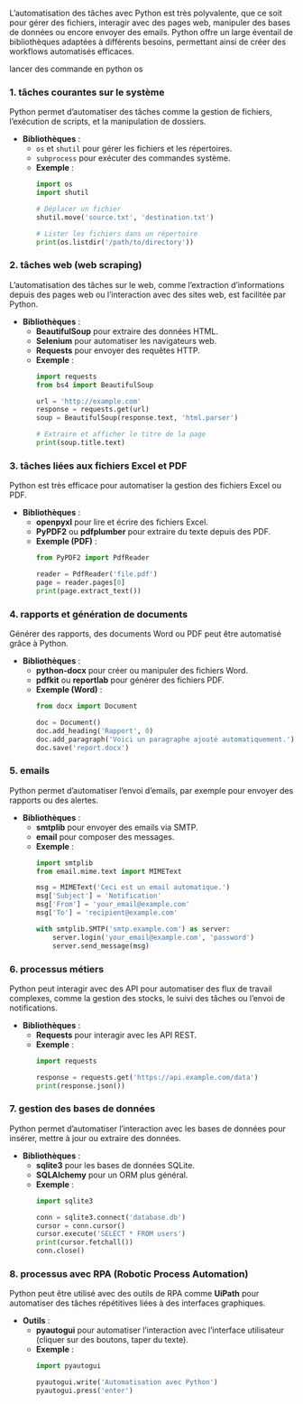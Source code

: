 L’automatisation des tâches avec Python est très polyvalente, que ce soit pour gérer des fichiers, interagir avec des pages web, manipuler des bases de données ou encore envoyer des emails. Python offre un large éventail de bibliothèques adaptées à différents besoins, permettant ainsi de créer des workflows automatisés efficaces.

lancer des commande en python
os
 

### 1. tâches courantes sur le système
   Python permet d’automatiser des tâches comme la gestion de fichiers, l’exécution de scripts, et la manipulation de dossiers.
   
   - **Bibliothèques** :
     - `os` et `shutil` pour gérer les fichiers et les répertoires.
     - `subprocess` pour exécuter des commandes système.
     - **Exemple** :
       ```python
       import os
       import shutil

       # Déplacer un fichier
       shutil.move('source.txt', 'destination.txt')
       
       # Lister les fichiers dans un répertoire
       print(os.listdir('/path/to/directory'))
       ```

### 2. tâches web (web scraping)
   L’automatisation des tâches sur le web, comme l’extraction d’informations depuis des pages web ou l’interaction avec des sites web, est facilitée par Python.

   - **Bibliothèques** :
     - **BeautifulSoup** pour extraire des données HTML.
     - **Selenium** pour automatiser les navigateurs web.
     - **Requests** pour envoyer des requêtes HTTP.
     - **Exemple** :
       ```python
       import requests
       from bs4 import BeautifulSoup

       url = 'http://example.com'
       response = requests.get(url)
       soup = BeautifulSoup(response.text, 'html.parser')

       # Extraire et afficher le titre de la page
       print(soup.title.text)
       ```

### 3. tâches liées aux fichiers Excel et PDF
   Python est très efficace pour automatiser la gestion des fichiers Excel ou PDF.

   - **Bibliothèques** :
     - **openpyxl** pour lire et écrire des fichiers Excel.
     - **PyPDF2** ou **pdfplumber** pour extraire du texte depuis des PDF.
     - **Exemple (PDF)** :
       ```python
       from PyPDF2 import PdfReader

       reader = PdfReader('file.pdf')
       page = reader.pages[0]
       print(page.extract_text())
       ```

### 4. rapports et génération de documents
   Générer des rapports, des documents Word ou PDF peut être automatisé grâce à Python.
   
   - **Bibliothèques** :
     - **python-docx** pour créer ou manipuler des fichiers Word.
     - **pdfkit** ou **reportlab** pour générer des fichiers PDF.
     - **Exemple (Word)** :
       ```python
       from docx import Document

       doc = Document()
       doc.add_heading('Rapport', 0)
       doc.add_paragraph('Voici un paragraphe ajouté automatiquement.')
       doc.save('report.docx')
       ```

### 5. emails
   Python permet d’automatiser l’envoi d’emails, par exemple pour envoyer des rapports ou des alertes.

   - **Bibliothèques** :
     - **smtplib** pour envoyer des emails via SMTP.
     - **email** pour composer des messages.
     - **Exemple** :
       ```python
       import smtplib
       from email.mime.text import MIMEText

       msg = MIMEText('Ceci est un email automatique.')
       msg['Subject'] = 'Notification'
       msg['From'] = 'your_email@example.com'
       msg['To'] = 'recipient@example.com'

       with smtplib.SMTP('smtp.example.com') as server:
           server.login('your_email@example.com', 'password')
           server.send_message(msg)
       ```

### 6. processus métiers
   Python peut interagir avec des API pour automatiser des flux de travail complexes, comme la gestion des stocks, le suivi des tâches ou l’envoi de notifications.

   - **Bibliothèques** :
     - **Requests** pour interagir avec les API REST.
     - **Exemple** :
       ```python
       import requests

       response = requests.get('https://api.example.com/data')
       print(response.json())
       ```

### 7. gestion des bases de données
   Python permet d’automatiser l’interaction avec les bases de données pour insérer, mettre à jour ou extraire des données.

   - **Bibliothèques** :
     - **sqlite3** pour les bases de données SQLite.
     - **SQLAlchemy** pour un ORM plus général.
     - **Exemple** :
       ```python
       import sqlite3

       conn = sqlite3.connect('database.db')
       cursor = conn.cursor()
       cursor.execute('SELECT * FROM users')
       print(cursor.fetchall())
       conn.close()
       ```

### 8. processus avec RPA (Robotic Process Automation)
   Python peut être utilisé avec des outils de RPA comme **UiPath** pour automatiser des tâches répétitives liées à des interfaces graphiques.

   - **Outils** :
     - **pyautogui** pour automatiser l’interaction avec l’interface utilisateur (cliquer sur des boutons, taper du texte).
     - **Exemple** :
       ```python
       import pyautogui

       pyautogui.write('Automatisation avec Python')
       pyautogui.press('enter')
       ```

